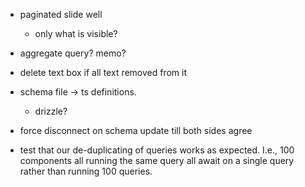 - paginated slide well
  - only what is visible?
- aggregate query? memo?
- delete text box if all text removed from it

- schema file -> ts definitions.

  - drizzle?

- force disconnect on schema update till both sides agree

- test that our de-duplicating of queries works as expected. I.e., 100 components all running
  the same query all await on a single query rather than running 100 queries.

